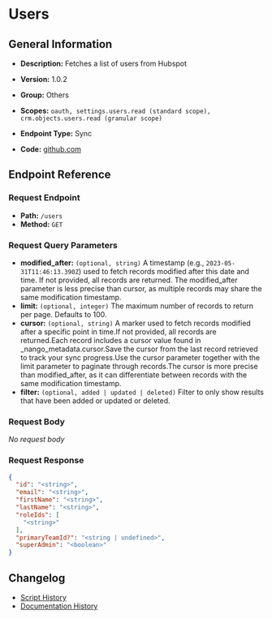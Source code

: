 # Users

## General Information

- **Description:** Fetches a list of users from Hubspot

- **Version:** 1.0.2
- **Group:** Others
- **Scopes:** `oauth, settings.users.read (standard scope), crm.objects.users.read (granular scope)`
- **Endpoint Type:** Sync
- **Code:** [github.com](https://github.com/NangoHQ/integration-templates/tree/main/integrations/hubspot/syncs/users.ts)


## Endpoint Reference

### Request Endpoint

- **Path:** `/users`
- **Method:** `GET`

### Request Query Parameters

- **modified_after:** `(optional, string)` A timestamp (e.g., `2023-05-31T11:46:13.390Z`) used to fetch records modified after this date and time. If not provided, all records are returned. The modified_after parameter is less precise than cursor, as multiple records may share the same modification timestamp.
- **limit:** `(optional, integer)` The maximum number of records to return per page. Defaults to 100.
- **cursor:** `(optional, string)` A marker used to fetch records modified after a specific point in time.If not provided, all records are returned.Each record includes a cursor value found in _nango_metadata.cursor.Save the cursor from the last record retrieved to track your sync progress.Use the cursor parameter together with the limit parameter to paginate through records.The cursor is more precise than modified_after, as it can differentiate between records with the same modification timestamp.
- **filter:** `(optional, added | updated | deleted)` Filter to only show results that have been added or updated or deleted.

### Request Body

_No request body_

### Request Response

```json
{
  "id": "<string>",
  "email": "<string>",
  "firstName": "<string>",
  "lastName": "<string>",
  "roleIds": [
    "<string>"
  ],
  "primaryTeamId?": "<string | undefined>",
  "superAdmin": "<boolean>"
}
```

## Changelog

- [Script History](https://github.com/NangoHQ/integration-templates/commits/main/integrations/hubspot/syncs/users.ts)
- [Documentation History](https://github.com/NangoHQ/integration-templates/commits/main/integrations/hubspot/syncs/users.md)

<!-- END  GENERATED CONTENT -->


